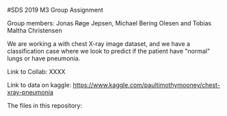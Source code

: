 #SDS 2019 M3 Group Assignment

Group members: Jonas Røge Jepsen, Michael Bering Olesen and Tobias Maltha Christensen

We are working a with chest X-ray image dataset, and we have a classification case where we look to predict if the patient have "normal" lungs or have pneumonia.


Link to Collab: XXXX

Link to data on kaggle: https://www.kaggle.com/paultimothymooney/chest-xray-pneumonia

The files in this repository:
